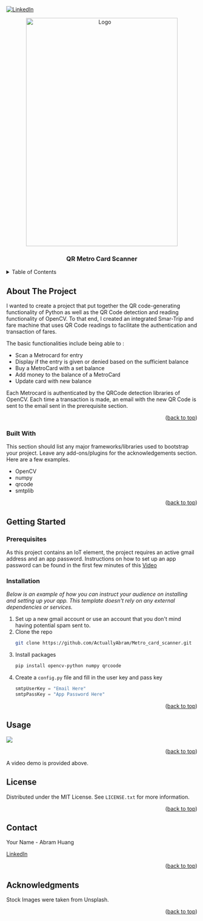 <!-- Improved compatibility of back to top link: See: https://github.com/othneildrew/Best-README-Template/pull/73 -->
<a name="readme-top"></a>
<!--
*** Thanks for checking out the Best-README-Template. If you have a suggestion
*** that would make this better, please fork the repo and create a pull request
*** or simply open an issue with the tag "enhancement".
*** Don't forget to give the project a star!
*** Thanks again! Now go create something AMAZING! :D
-->



<!-- PROJECT SHIELDS -->
<!--
*** I'm using markdown "reference style" links for readability.
*** Reference links are enclosed in brackets [ ] instead of parentheses ( ).
*** See the bottom of this document for the declaration of the reference variables
*** for contributors-url, forks-url, etc. This is an optional, concise syntax you may use.
*** https://www.markdownguide.org/basic-syntax/#reference-style-links
-->
[![LinkedIn][linkedin-shield]][linkedin-url]
<br />
<div align="center">
  <a href="https://github.com/othneildrew/Best-README-Template">
    <img src="images/metro_stock_image.jpeg" alt="Logo" width="400" height="600">
  </a>

  <h3 align="center">QR Metro Card Scanner</h3>
</div>





<!-- TABLE OF CONTENTS -->
<details>
  <summary>Table of Contents</summary>
  <ol>
    <li>
      <a href="#about-the-project">About The Project</a>
      <ul>
        <li><a href="#built-with">Built With</a></li>
      </ul>
    </li>
    <li>
      <a href="#getting-started">Getting Started</a>
      <ul>
        <li><a href="#prerequisites">Prerequisites</a></li>
        <li><a href="#installation">Installation</a></li>
      </ul>
    </li>
    <li><a href="#usage">Usage</a></li>
    <li><a href="#roadmap">Roadmap</a></li>
    <li><a href="#contributing">Contributing</a></li>
    <li><a href="#license">License</a></li>
    <li><a href="#contact">Contact</a></li>
    <li><a href="#acknowledgments">Acknowledgments</a></li>
  </ol>
</details>



<!-- ABOUT THE PROJECT -->
## About The Project
I wanted to create a project that put together the QR code-generating functionality of Python as well as the QR Code detection and reading functionality of OpenCV. To that end, I created an integrated Smar-Trip and fare machine that uses QR Code readings to facilitate the authentication and transaction of fares. 


The basic functionalities include being able to :
* Scan a Metrocard for entry
* Display if the entry is given or denied based on the sufficient balance
* Buy a MetroCard with a set balance
* Add money to the balance of a MetroCard
* Update card with new balance

Each Metrocard is authenticated by the QRCode detection libraries of OpenCV.
Each time a transaction is made, an email with the new QR Code is sent to the email sent in the prerequisite section.

<p align="right">(<a href="#readme-top">back to top</a>)</p>



### Built With

This section should list any major frameworks/libraries used to bootstrap your project. Leave any add-ons/plugins for the acknowledgements section. Here are a few examples.
* OpenCV
* numpy
* qrcode
* smtplib


<p align="right">(<a href="#readme-top">back to top</a>)</p>



<!-- GETTING STARTED -->
## Getting Started

### Prerequisites
As this project contains an IoT element, the project requires an active gmail address and an app password. Instructions on how to set up an app password can be found in the first few minutes of this 
<a href="https://www.linkedin.com/in/abramhuang" target="_blank">Video</a>


### Installation

_Below is an example of how you can instruct your audience on installing and setting up your app. This template doesn't rely on any external dependencies or services._

1. Set up a new gmail account or use an account that you don't mind having potential spam sent to.
2. Clone the repo
   ```sh
   git clone https://github.com/ActuallyAbram/Metro_card_scanner.git
   ```
3. Install packages
   ```sh
   pip install opencv-python numpy qrcoode 
   
   ```
4. Create a  `config.py` file and fill in the user key and pass key
   ```py
   smtpUserKey = "Email Here"
   smtpPassKey = "App Password Here"
   ```

<p align="right">(<a href="#readme-top">back to top</a>)</p>



<!-- USAGE EXAMPLES -->
## Usage


[![](https://markdown-videos.vercel.app/youtube/UMs67cyZzxs)](https://youtu.be/UMs67cyZzxs)
<p align="right">(<a href="#readme-top">back to top</a>)</p>
A video demo is provided above.





<!-- LICENSE -->
## License

Distributed under the MIT License. See `LICENSE.txt` for more information.

<p align="right">(<a href="#readme-top">back to top</a>)</p>



<!-- CONTACT -->
## Contact

Your Name - Abram Huang


<a href="https://www.linkedin.com/in/abramhuang" target="_blank">LinkedIn</a>

<p align="right">(<a href="#readme-top">back to top</a>)</p>



<!-- ACKNOWLEDGMENTS -->
## Acknowledgments
Stock Images were taken from Unsplash.
<p align="right">(<a href="#readme-top">back to top</a>)</p>



<!-- MARKDOWN LINKS & IMAGES -->
<!-- https://www.markdownguide.org/basic-syntax/#reference-style-links -->
[contributors-shield]: https://img.shields.io/github/contributors/othneildrew/Best-README-Template.svg?style=for-the-badge
[contributors-url]: https://github.com/othneildrew/Best-README-Template/graphs/contributors
[forks-shield]: https://img.shields.io/github/forks/othneildrew/Best-README-Template.svg?style=for-the-badge
[forks-url]: https://github.com/othneildrew/Best-README-Template/network/members
[stars-shield]: https://img.shields.io/github/stars/othneildrew/Best-README-Template.svg?style=for-the-badge
[stars-url]: https://github.com/othneildrew/Best-README-Template/stargazers
[issues-shield]: https://img.shields.io/github/issues/othneildrew/Best-README-Template.svg?style=for-the-badge
[issues-url]: https://github.com/othneildrew/Best-README-Template/issues
[license-shield]: https://img.shields.io/github/license/othneildrew/Best-README-Template.svg?style=for-the-badge
[license-url]: https://github.com/othneildrew/Best-README-Template/blob/master/LICENSE.txt
[linkedin-shield]: https://img.shields.io/badge/-LinkedIn-black.svg?style=for-the-badge&logo=linkedin&colorB=555
[linkedin-url]: https://linkedin.com/in/othneildrew
[product-screenshot]: images/screenshot.png

